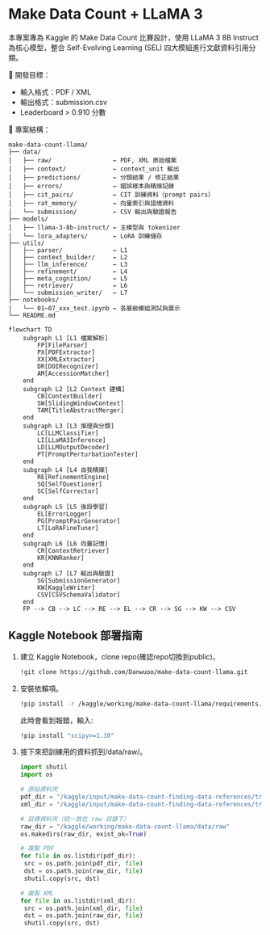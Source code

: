 # Make Data Count + LLaMA 3

本專案專為 Kaggle 的 Make Data Count 比賽設計，使用 LLaMA 3 8B Instruct 為核心模型，整合 Self-Evolving Learning (SEL) 四大模組進行文獻資料引用分類。

📌 開發目標：
- 輸入格式：PDF / XML
- 輸出格式：submission.csv
- Leaderboard > 0.910 分數

📁 專案結構：

```
make-data-count-llama/
├── data/
│   ├── raw/                 ← PDF, XML 原始檔案
│   ├── context/             ← context_unit 輸出
│   ├── predictions/         ← 分類結果 / 修正結果
│   ├── errors/              ← 錯誤樣本與精煉記錄
│   ├── cit_pairs/           ← CIT 訓練資料（prompt pairs）
│   ├── rat_memory/          ← 向量索引與語境資料
│   └── submission/          ← CSV 輸出與驗證報告
├── models/
│   ├── llama-3-8b-instruct/ ← 主模型與 tokenizer
│   └── lora_adapters/       ← LoRA 訓練儲存
├── utils/
│   ├── parser/              ← L1
│   ├── context_builder/     ← L2
│   ├── llm_inference/       ← L3
│   ├── refinement/          ← L4
│   ├── meta_cognition/      ← L5
│   ├── retriever/           ← L6
│   └── submission_writer/   ← L7
├── notebooks/
│   └── 01~07_xxx_test.ipynb ← 各層級模組測試與展示
└── README.md
```

```mermaid
flowchart TD
    subgraph L1 [L1 檔案解析]
        FP[FileParser]
        PX[PDFExtractor]
        XX[XMLExtractor]
        DR[DOIRecognizer]
        AM[AccessionMatcher]
    end
    subgraph L2 [L2 Context 建構]
        CB[ContextBuilder]
        SW[SlidingWindowContext]
        TAM[TitleAbstractMerger]
    end
    subgraph L3 [L3 推理與分類]
        LC[LLMClassifier]
        LI[LLaMA3Inference]
        LD[LLMOutputDecoder]
        PT[PromptPerturbationTester]
    end
    subgraph L4 [L4 自我精煉]
        RE[RefinementEngine]
        SQ[SelfQuestioner]
        SC[SelfCorrector]
    end
    subgraph L5 [L5 後設學習]
        EL[ErrorLogger]
        PG[PromptPairGenerator]
        LT[LoRAFineTuner]
    end
    subgraph L6 [L6 向量記憶]
        CR[ContextRetriever]
        KR[KNNRanker]
    end
    subgraph L7 [L7 輸出與驗證]
        SG[SubmissionGenerator]
        KW[KaggleWriter]
        CSV[CSVSchemaValidator]
    end
    FP --> CB --> LC --> RE --> EL --> CR --> SG --> KW --> CSV
```

## Kaggle Notebook 部署指南

1. 建立 Kaggle Notebook，clone repo(確認repo切換到public)。
   ```bash
   !git clone https://github.com/Danwuoo/make-data-count-llama.git
   ```
2. 安裝依賴項。
   ```bash
   !pip install -r /kaggle/working/make-data-count-llama/requirements.txt
   ```
   此時會看到報錯，輸入:
   ```bash
   !pip install "scipy>=1.10"
   ```
4. 接下來把訓練用的資料抓到/data/raw/。
   ```python
   import shutil
   import os
   
   # 原始資料夾
   pdf_dir = "/kaggle/input/make-data-count-finding-data-references/train/PDF"
   xml_dir = "/kaggle/input/make-data-count-finding-data-references/train/XML"
   
   # 目標資料夾（統一放在 raw 目錄下）
   raw_dir = "/kaggle/working/make-data-count-llama/data/raw"
   os.makedirs(raw_dir, exist_ok=True)
   
   # 複製 PDF
   for file in os.listdir(pdf_dir):
    src = os.path.join(pdf_dir, file)
    dst = os.path.join(raw_dir, file)
    shutil.copy(src, dst)
   
   # 複製 XML
   for file in os.listdir(xml_dir):
    src = os.path.join(xml_dir, file)
    dst = os.path.join(raw_dir, file)
    shutil.copy(src, dst)
    ```
